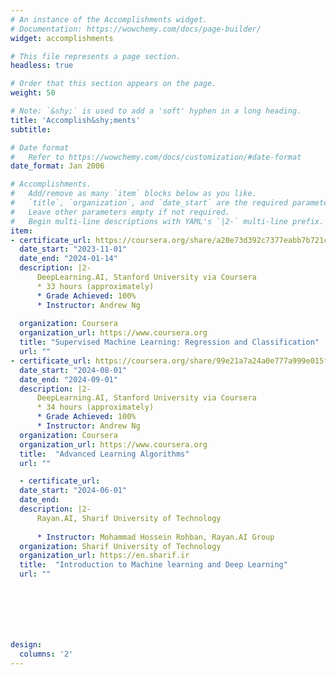 ```yaml
---
# An instance of the Accomplishments widget.
# Documentation: https://wowchemy.com/docs/page-builder/
widget: accomplishments

# This file represents a page section.
headless: true

# Order that this section appears on the page.
weight: 50

# Note: `&shy;` is used to add a 'soft' hyphen in a long heading.
title: 'Accomplish&shy;ments'
subtitle:

# Date format
#   Refer to https://wowchemy.com/docs/customization/#date-format
date_format: Jan 2006

# Accomplishments.
#   Add/remove as many `item` blocks below as you like.
#   `title`, `organization`, and `date_start` are the required parameters.
#   Leave other parameters empty if not required.
#   Begin multi-line descriptions with YAML's `|2-` multi-line prefix.
item:
- certificate_url: https://coursera.org/share/a20e73d392c7377eabb7b721c8762300 
  date_start: "2023-11-01"
  date_end: "2024-01-14"
  description: |2-
      DeepLearning.AI, Stanford University via Coursera
      * 33 hours (approximately)
      * Grade Achieved: 100%
      * Instructor: Andrew Ng
        
  organization: Coursera
  organization_url: https://www.coursera.org
  title: "Supervised Machine Learning: Regression and Classification"
  url: ""
- certificate_url: https://coursera.org/share/99e21a7a24a0e777a999e015f5debf34
  date_start: "2024-08-01"
  date_end: "2024-09-01"
  description: |2-
      DeepLearning.AI, Stanford University via Coursera
      * 34 hours (approximately)
      * Grade Achieved: 100%
      * Instructor: Andrew Ng
  organization: Coursera
  organization_url: https://www.coursera.org
  title:  "Advanced Learning Algorithms"
  url: ""

  - certificate_url: 
  date_start: "2024-06-01"
  date_end: 
  description: |2-
      Rayan.AI, Sharif University of Technology
      
      * Instructor: Mohammad Hossein Rohban, Rayan.AI Group
  organization: Sharif University of Technology
  organization_url: https://en.sharif.ir
  title:  "Introduction to Machine learning and Deep Learning"
  url: ""







design:
  columns: '2' 
---
```

